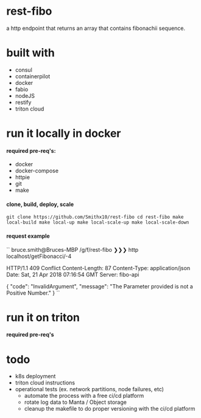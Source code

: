 # rest-fibo
a http endpoint that returns an array that contains fibonachii sequence.

# built with
- consul
- containerpilot
- docker
- fabio
- nodeJS
- restify
- triton cloud

# run it locally in docker

#### required pre-req's:
- docker
- docker-compose
- httpie
- git
- make


#### clone, build, deploy, scale
``
git clone https://github.com/Smithx10/rest-fibo
cd rest-fibo
make local-build
make local-up
make local-scale-up
make local-scale-down
``

#### request example
 
``
bruce.smith@Bruces-MBP /g/f/rest-fibo ❯❯❯ http localhost/getFibonacci/-4

HTTP/1.1 409 Conflict
Content-Length: 87
Content-Type: application/json
Date: Sat, 21 Apr 2018 07:16:54 GMT
Server: fibo-api

{
    "code": "InvalidArgument",
    "message": "The Parameter provided is not a Positive Number."
}
``


# run it on triton
#### required pre-req's




# todo
- k8s deployment
- triton cloud instructions
- operational tests (ex. network partitions, node failures, etc)
    - automate the process with a free ci/cd platform
    - rotate log data to Manta / Object storage
    - cleanup the makefile to do proper versioning with the ci/cd platform
